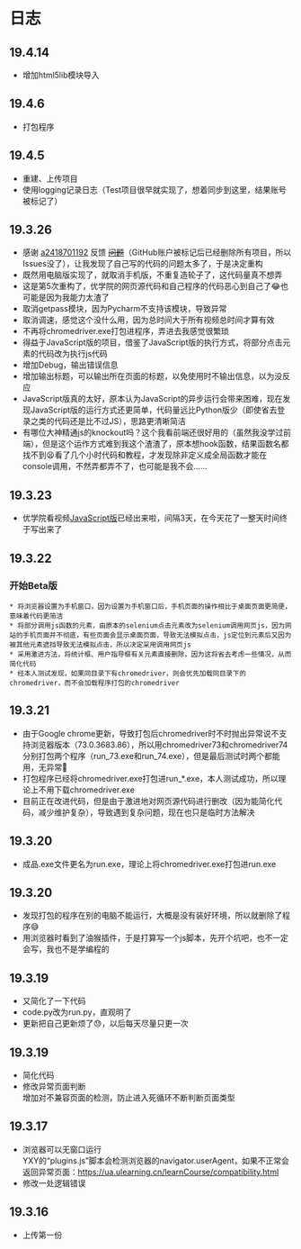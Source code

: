 # 日志  

## 19.4.14
* 增加html5lib模块导入

## 19.4.6
* 打包程序  

## 19.4.5
* 重建、上传项目  
* 使用logging记录日志（Test项目很早就实现了，想着同步到这里，结果账号被标记了）  

## 19.3.26
* 感谢 [a2418701192](https://github.com/a2418701192) 反馈 ~~[问题](https://github.com/Brush-JIM/YouXueYuan-Python/issues/1)~~（GitHub账户被标记后已经删除所有项目，所以Issues没了），让我发现了自己写的代码的问题太多了，于是决定重构  
* 既然用电脑版实现了，就取消手机版，不重复造轮子了，这代码量真不想弄  
* 这是第5次重构了，优学院的网页源代码和自己程序的代码恶心到自己了😂也可能是因为我能力太渣了  
* 取消getpass模块，因为Pycharm不支持该模块，导致异常  
* 取消调速，感觉这个没什么用，因为总时间大于所有视频总时间才算有效  
* 不再将chromedriver.exe打包进程序，弄进去我感觉很繁琐  
* 得益于JavaScript版的项目，借鉴了JavaScript版的执行方式，将部分点击元素的代码改为执行js代码  
* 增加Debug，输出错误信息  
* 增加输出标题，可以输出所在页面的标题，以免使用时不输出信息，以为没反应  
* JavaScript版真的太好，原本认为JavaScript的异步运行会带来困难，现在发现JavaScript版的运行方式还更简单，代码量远比Python版少（即使省去登录之类的代码还是比不过JS），思路更清晰简洁  
* 有哪位大神精通js的knockout吗？这个我看前端还很好用的（虽然我没学过前端），但是这个运作方式难到我这个渣渣了，原本想hook函数，结果函数名都找不到😫看了几个小时代码和教程，才发现除非定义成全局函数才能在console调用，不然弄都弄不了，也可能是我不会……  

## 19.3.23
* 优学院看视频[JavaScript版](https://github.com/Brush-JIM/YouXueYuan-JavaScript)已经出来啦，间隔3天，在今天花了一整天时间终于写出来了  
## 19.3.22  
### 开始Beta版  
    * 将浏览器设置为手机窗口，因为设置为手机窗口后，手机页面的操作相比于桌面页面更简便，意味着代码更简洁  
    * 将部分调用js函数的元素，由原本的selenium点击元素改为selenium调用网页js，因为网站的手机页面并不彻底，有些页面会显示桌面页面，导致无法模拟点击，js定位到元素后又因为被其他元素遮挡导致无法模拟点击，所以决定采用调用网页js  
    * 采用激进方法，将统计框、用户指导框有关元素直接删除，因为这将省去考虑一些情况，从而简化代码  
    * 经本人测试发现，如果同目录下有chromedriver，则会优先加载同目录下的chromedriver，而不会加载程序打包的chromedriver  
## 19.3.21  
* 由于Google chrome更新，导致打包后chromedriver时不时抛出异常说不支持浏览器版本（73.0.3683.86），所以用chromedriver73和chromedriver74分别打包两个程序（run_73.exe和run_74.exe），但是最后测试时两个都能用，无异常🤬  
* 打包程序已经将chromedriver.exe打包进run_\*.exe，本人测试成功，所以理论上不用下载chromedriver.exe  
* 目前正在改进代码，但是由于激进地对网页源代码进行删改（因为能简化代码，减少维护复杂），导致遇到复杂问题，现在也只是临时方法解决  
## 19.3.20  
* 成品.exe文件更名为run.exe，理论上将chromedriver.exe打包进run.exe  
## 19.3.20  
* 发现打包的程序在别的电脑不能运行，大概是没有装好环境，所以就删除了程序😅
* 用浏览器时看到了油猴插件，于是打算写一个js脚本，先开个坑吧，也不一定会写，我也不是学编程的  
## 19.3.19
* 又简化了一下代码
* code.py改为run.py，直观明了
* 更新把自己更新烦了😓，以后每天尽量只更一次
## 19.3.19  
* 简化代码
* 修改异常页面判断  
增加对不兼容页面的检测，防止进入死循环不断判断页面类型  
## 19.3.17 
* 浏览器可以无窗口运行  
YXY的“plugins.js”脚本会检测浏览器的navigator.userAgent，如果不正常会返回异常页面：https://ua.ulearning.cn/learnCourse/compatibility.html
* 修改一处逻辑错误
## 19.3.16
* 上传第一份
